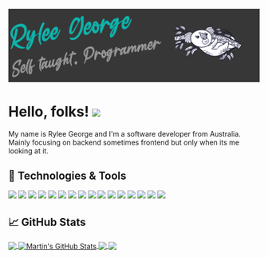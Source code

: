 ![Header](https://raw.githubusercontent.com/112RG/112RG/main/banner.png "Header")


# Hello, folks! <img src="https://raw.githubusercontent.com/MartinHeinz/MartinHeinz/master/wave.gif" width="30px">

My name is Rylee George and I'm a software developer from Australia. Mainly focusing on backend sometimes frontend but only when its me looking at it.

## 🔧 Technologies & Tools
![](https://img.shields.io/badge/OS-Linux-informational?style=flat&logo=linux&logoColor=white&color=2bbc8a)
![](https://img.shields.io/badge/Editor-IntelliJ_IDEA-informational?style=flat&logo=intellij-idea&logoColor=white&color=2bbc8a)
![](https://img.shields.io/badge/Editor-VSCode-informational?style=flat&logo=visual-studio-code&logoColor=white&color=2bbc8a)
![](https://img.shields.io/badge/Code-Python-informational?style=flat&logo=python&logoColor=white&color=2bbc8a)
![](https://img.shields.io/badge/Code-JavaScript-informational?style=flat&logo=javascript&logoColor=white&color=2bbc8a)
![](https://img.shields.io/badge/Code-Rust-informational?style=flat&logo=rust&logoColor=white&color=2bbc8a)
![](https://img.shields.io/badge/Code-Golang-informational?style=flat&logo=go&logoColor=white&color=2bbc8a)
![](https://img.shields.io/badge/Code-Vue-informational?style=flat&logo=vue.js&logoColor=white&color=2bbc8a)
![](https://img.shields.io/badge/Shell-Bash-informational?style=flat&logo=gnu-bash&logoColor=white&color=2bbc8a)
![](https://img.shields.io/badge/Tools-Docker-informational?style=flat&logo=docker&logoColor=white&color=2bbc8a)
![](https://img.shields.io/badge/Tools-Kubernetes-informational?style=flat&logo=kubernetes&logoColor=white&color=2bbc8a)
![](https://img.shields.io/badge/DB-Mongo-informational?style=flat&logo=mongodb&logoColor=white&color=2bbc8a)
![](https://img.shields.io/badge/DB-MYSQL-informational?style=flat&logo=mysql&logoColor=white&color=2bbc8a)
![](https://img.shields.io/badge/DB-MYSQL-informational?style=flat&logo=mysql&logoColor=white&color=2bbc8a)
![](https://img.shields.io/badge/DB-SQLITE-informational?style=flat&logo=sqlite&logoColor=white&color=2bbc8a)
![](https://komarev.com/ghpvc/?username=112RG&color=2bbc8a)
## &#x1f4c8; GitHub Stats

<a href="https://github.com/112RG/112RG">
  <img align="center" src="https://github-readme-stats-8isv-cwwfzer54-112rg.vercel.app/api/top-langs/?username=112RG&hide=java,html&title_color=ffffff&text_color=c9cacc&icon_color=2bbc8a&bg_color=1d1f21&exclude_repo=dotfiles,st,MSSetupScripts" />
</a>
<a href="https://github.com/112RG/112RG">
  <img align="center" src="https://github-readme-stats-8isv-cwwfzer54-112rg.vercel.app/api?username=112RG&show_icons=true&line_height=27&count_private=true&title_color=ffffff&text_color=c9cacc&icon_color=2bbc8a&bg_color=1d1f21" alt="Martin's GitHub Stats" />
</a>

<a href="https://github.com/112RG/GriefPreventionUtilities">
  <img align="center" src="https://github-readme-stats-8isv-cwwfzer54-112rg.vercel.app/api/pin/?username=112RG&repo=GriefPreventionUtilities&title_color=ffffff&text_color=c9cacc&icon_color=2bbc8a&bg_color=1d1f21" />
</a>


<a href="https://github.com/112RG/Heimdall">
  <img align="center" src="https://github-readme-stats-8isv-cwwfzer54-112rg.vercel.app/api/pin/?username=112RG&repo=Heimdall&title_color=ffffff&text_color=c9cacc&icon_color=2bbc8a&bg_color=1d1f21" />
</a>    
